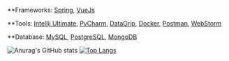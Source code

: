 **Frameworks:
  [Spring](https://spring.io/), [VueJs](https://vuejs.org/)

**Tools:
  [Intellij Ultimate](https://www.jetbrains.com/idea/), [PyCharm](https://www.jetbrains.com/pycharm/), [DataGrip](https://www.jetbrains.com/datagrip/?gclid=Cj0KCQjwktKFBhCkARIsAJeDT0gpwaSGE_S-chl67zR9VPK8hWnrCIRI1V9By2GZCkFCP3VCZAdwCjUaAhKUEALw_wcB), [Docker](https://www.docker.com/), [Postman](https://www.postman.com/), [WebStorm](https://www.jetbrains.com/webstorm/)
  
**Database:
  [MySQL](https://www.mysql.com/), [PostgreSQL](https://www.postgresql.org/), [MongoDB](https://www.mongodb.com/)


![Anurag's GitHub stats](https://github-readme-stats.vercel.app/api?username=BlankSpot08&show_icons=true&theme=gotham)
[![Top Langs](https://github-readme-stats.vercel.app/api/top-langs/?username=BlankSpot08&layout=compact&theme=gotham)](https://github.com/anuraghazra/github-readme-stats)
